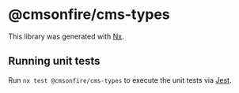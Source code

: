 # @cmsonfire/cms-types

This library was generated with [Nx](https://nx.dev).

## Running unit tests

Run `nx test @cmsonfire/cms-types` to execute the unit tests via [Jest](https://jestjs.io).

